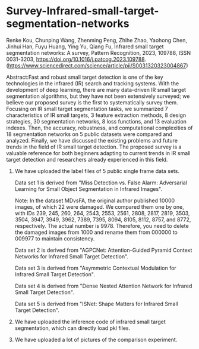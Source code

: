 # Survey-Infrared-small-target-segmentation-networks

Renke Kou, Chunping Wang, Zhenming Peng, Zhihe Zhao, Yaohong Chen, Jinhui Han, Fuyu Huang, Ying Yu, Qiang Fu,
Infrared small target segmentation networks: A survey,
Pattern Recognition,
2023,
109788,
ISSN 0031-3203,
https://doi.org/10.1016/j.patcog.2023.109788.
(https://www.sciencedirect.com/science/article/pii/S0031320323004867)

Abstract:Fast and robust small target detection is one of the key technologies in the infrared (IR) search and tracking systems. With the development of deep learning, there are many data-driven IR small target segmentation algorithms, but they have not been extensively surveyed; we believe our proposed survey is the first to systematically survey them. Focusing on IR small target segmentation tasks, we summarized 7 characteristics of IR small targets, 3 feature extraction methods, 8 design strategies, 30 segmentation networks, 8 loss functions, and 13 evaluation indexes. Then, the accuracy, robustness, and computational complexities of 18 segmentation networks on 5 public datasets were compared and analyzed. Finally, we have discussed the existing problems and future trends in the field of IR small target detection. The proposed survey is a valuable reference for both beginners adapting to current trends in IR small target detection and researchers already experienced in this field.

1. We have uploaded the label files of 5 public single frame data sets.

      Data set 1 is derived from "Miss Detection vs. False Alarm: Adversarial Learning for Small Object Segmentation in Infrared Images".

      Note: In the dataset MDvsFA, the original author published 10000 images, of which 22 were damaged. We compared them one by one, with IDs 239, 245, 260, 264, 2543, 2553, 2561, 2808, 2817, 2819, 3503, 3504, 3947, 3949, 3962, 7389, 7395, 8094, 8105, 8112, 8757, and 8772, respectively. The actual number is 9978. Therefore, you need to delete the damaged images from 1000 and rename them from 000000 to 009977 to maintain consistency.

      Data set 2 is derived from "AGPCNet: Attention-Guided Pyramid Context Networks for Infrared Small Target Detection".

      Data set 3 is derived from "Asymmetric Contextual Modulation for Infrared Small Target Detection".

      Data set 4 is derived from "Dense Nested Attention Network for Infrared Small Target Detection".

      Data set 5 is derived from "ISNet: Shape Matters for Infrared Small Target Detection".

3. We have uploaded the inference code of infrared small target segmentation, which can directly load pkl files.

4. We have uploaded a lot of pictures of the comparison experiment.
